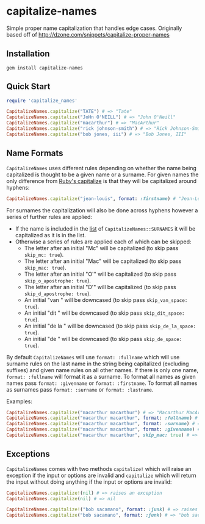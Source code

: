 # capitalize-names
Simple proper name capitalization that handles edge cases. Originally based off of http://dzone.com/snippets/capitalize-proper-names

## Installation
```
gem install capitalize-names
```

## Quick Start

```ruby
require 'capitalize_names'

CapitalizeNames.capitalize("TATE") # => "Tate"
CapitalizeNames.capitalize("JoHn O'NEILL") # => "John O'Neill"
CapitalizeNames.capitalize("macarthur") # => "MacArthur"
CapitalizeNames.capitalize("rick johnson-smith") # => "Rick Johnson-Smith"
CapitalizeNames.capitalize("bob jones, iii") # => "Bob Jones, III"
```

## Name Formats

`CapitalizeNames` uses different rules depending on whether the name being capitalized is thought to be a given name or a surname. For given names the only difference from [Ruby's capitalize](https://apidock.com/ruby/String/capitalize) is that they will be capitalized around hyphens:

```ruby
CapitalizeNames.capitalize("jean-louis", format: :firstname) # "Jean-Louis"
```

For surnames the capitalization will also be done across hyphens however a series of further rules are applied:

- If the name is included in the [list](https://github.com/infiton/capitalize-names/blob/master/lib/capitalize_names/surnames.rb) of `CapitalizeNames::SURNAMES` it will be capitalized as it is in the list.
- Otherwise a series of rules are applied each of which can be skipped:
    - The letter after an initial "Mc" will be capitalized (to skip pass `skip_mc: true`).
    - The letter after an initial "Mac" will be capitalized (to skip pass `skip_mac: true`).
    - The letter after an initial "O'" will be capitalized (to skip pass `skip_o_apostrophe: true`).
    - The letter after an initial "D'" will be capitalized (to skip pass `skip_d_apostrophe: true`).
    - An initial "van " will be downcased (to skip pass `skip_van_space: true`).
    - An initial "dit " will be downcased (to skip pass `skip_dit_space: true`).
    - An initial "de la " will be downcased (to skip pass `skip_de_la_space: true`).
    - An initial "de " will be downcased (to skip pass `skip_de_space: true`).

By default `CapitalizeNames` will use `format: :fullname` which will use surname rules on the last name in the string being capitalized (excluding suffixes) and given name rules on all other names. If there is only one name, `format: :fullname` will format it as a surname. To format all names as given names pass `format: :givenname` or `format: :firstname`. To format all names as surnames pass `format: :surname` or `format: :lastname`.

Examples:

```ruby
CapitalizeNames.capitalize("macarthur macarthur") # => "Macarthur MacArthur"
CapitalizeNames.capitalize("macarthur macarthur", format: :fullname) # => "Macarthur MacArthur"
CapitalizeNames.capitalize("macarthur macarthur", format: :surname) # => "MacArthur MacArthur"
CapitalizeNames.capitalize("macarthur macarthur", format: :givenname) # => "Macarthur Macarthur"
CapitalizeNames.capitalize("macarthur macarthur", skip_mac: true) # => "Macarthur Macarthur"
```

## Exceptions

`CapitalizeNames` comes with two methods `capitalize!` which will raise an exception if the input or options are invalid and `capitalize` which will return the input without doing anything if the input or options are invalid:

```ruby
CapitalizeNames.capitalize!(nil) # => raises an exception
CapitalizeNames.capitalize(nil) # => nil

CapitalizeNames.capitalize!("bob sacamano", format: :junk) # => raises an exception
CapitalizeNames.capitalize("bob sacamano", format: :junk) # => "bob sacamano"
```
